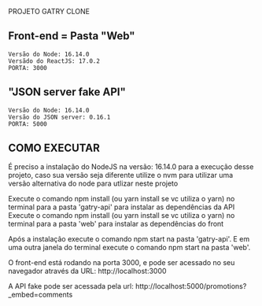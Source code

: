 PROJETO GATRY CLONE

## Front-end = Pasta "Web"
    Versão do Node: 16.14.0
    Versãdo do ReactJS: 17.0.2
    PORTA: 3000

## "JSON server fake API"
    Versão do Node: 16.14.0
    Versão do JSON server: 0.16.1
    PORTA: 5000

## COMO EXECUTAR
É preciso a instalação do NodeJS na versão: 16.14.0 para a execução desse projeto, caso sua versão seja diferente utilize o nvm para utilizar uma versão alternativa do node para utlizar neste projeto

Execute o comando npm install (ou yarn install se vc utiliza o yarn) no terminal para a pasta 'gatry-api' para instalar as dependências da API
Execute o comando npm install (ou yarn install se vc utiliza o yarn) no terminal para a pasta 'web' para instalar as dependências do front

Após a instalação execute o comando npm start na pasta 'gatry-api'.
E em uma outra janela do terminal execute o comando npm start na pasta 'web'.

O front-end está rodando na porta 3000, e pode ser acessado no seu navegador através da URL:
http://localhost:3000

A API fake pode ser acessada pela url:
http://localhost:5000/promotions?_embed=comments
